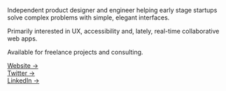 Independent product designer and engineer helping early stage startups solve complex problems with simple, elegant interfaces.

Primarily interested in UX, accessibility and, lately, real-time collaborative web apps.

Available for freelance projects and consulting.

[Website →](https://www.alexterenda.com/)  
[Twitter →](https://twitter.com/alexterenda)  
[LinkedIn →](https://www.linkedin.com/in/alexterenda/)
